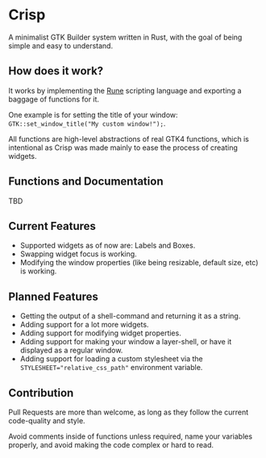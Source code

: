 # Crisp
A minimalist GTK Builder system written in Rust, with the goal of being simple and easy to understand.

## How does it work?
It works by implementing the [Rune](https://github.com/rune-rs/rune) scripting language and exporting a baggage of functions for it.

One example is for setting the title of your window: `GTK::set_window_title("My custom window!");`.

All functions are high-level abstractions of real GTK4 functions, which is intentional as Crisp was made mainly to ease the process of creating widgets.

## Functions and Documentation
TBD

## Current Features
- Supported widgets as of now are: Labels and Boxes.
- Swapping widget focus is working.
- Modifying the window properties (like being resizable, default size, etc) is working.

## Planned Features
- Getting the output of a shell-command and returning it as a string.
- Adding support for a lot more widgets.
- Adding support for modifying widget properties.
- Adding support for making your window a layer-shell, or have it displayed as a regular window.
- Adding support for loading a custom stylesheet via the `STYLESHEET="relative_css_path"` environment variable.

## Contribution
Pull Requests are more than welcome, as long as they follow the current code-quality and style.

Avoid comments inside of functions unless required, name your variables properly, and avoid making the code complex or hard to read.
